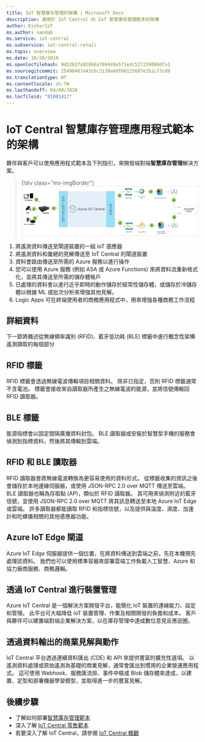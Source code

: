 ```yaml
---
title: IoT 智慧庫存管理的架構 | Microsoft Docs
description: 適用於 IoT Central 的 IoT 智慧庫存管理範本的架構
author: KishorIoT
ms.author: nandab
ms.service: iot-central
ms.subservice: iot-central-retail
ms.topic: overview
ms.date: 10/20/2019
ms.openlocfilehash: 9d52b2fa9289da709449a5f1edc527239800dfa1
ms.sourcegitcommit: 25490467e43cbc3139a0df60125687e2b1c73c09
ms.translationtype: HT
ms.contentlocale: zh-TW
ms.lasthandoff: 04/09/2020
ms.locfileid: "81001417"
---
```

# <a name="architecture-of-iot-central-smart-inventory-management-application-template"></a>IoT Central 智慧庫存管理應用程式範本的架構

夥伴與客戶可以使用應用程式範本及下列指引，來開發端對端**智慧庫存管理**解決方案。

> [!div class="mx-imgBorder"]
> ![智慧庫存管理](./media/concept-smart-inventory-mgmt-architecture/smart-inventory-management-architecture.png)

1. 將遙測資料傳送至閘道裝置的一組 IoT 感應器
2. 將遙測資料和彙總的見解傳送至 IoT Central 的閘道裝置
3. 資料會路由傳送至所需的 Azure 服務以進行操作
4. 您可以使用 Azure 服務 (例如 ASA 或 Azure Functions) 來將資料流重新格式化，並將其傳送至所需的儲存體帳戶 
5. 已處理的資料會以進行近乎即時的動作儲存於經常性儲存體，或儲存於冷儲存體以根據 ML 或批次分析來增強其他見解。 
6. Logic Apps 可在終端使用者的商務應用程式中，用來增強各種商務工作流程

## <a name="details"></a>詳細資料
下一節將概述從無線頻率識別 (RFID)、藍牙低功耗 (BLE) 標籤中進行概念性架構遙測擷取的每個部分

## <a name="rfid-tags"></a>RFID 標籤
RFID 標籤會透過無線電波傳輸項目相關資料。 除非已指定，否則 RFID 標籤通常不含電池。 標籤會接收來自讀取器所產生之無線電波的能源，並將信號傳輸回 RFID 讀取器。

## <a name="ble-tags"></a>BLE 標籤
能源指標會以固定間隔廣播資料封包。 BLE 讀取器或安裝於智慧型手機的服務會偵測到指標資料，然後將其傳輸到雲端。

## <a name="rfid--ble-readers"></a>RFID 和 BLE 讀取器
RFID 讀取器會將無線電波轉換為更容易使用的資料形式。 從標籤收集的資訊之後會儲存於本地邊緣伺服器，或使用 JSON-RPC 2.0 over MQTT 傳送至雲端。
BLE 讀取器也稱為存取點 (AP)，類似於 RFID 讀取器。 其可用來偵測附近的藍牙信號，並使用 JSON-RPC 2.0 over MQTT 將其訊息轉送至本地 Azure IoT Edge 或雲端。
許多讀取器都能讀取 RFID 和指標信號，以及提供與溫度、濕度、加速計和陀螺儀相關的其他感應器功能。

## <a name="azure-iot-edge-gateway"></a>Azure IoT Edge 閘道
Azure IoT Edge 伺服器提供一個位置，在將資料傳送到雲端之前，先在本機預先處理該資料。 我們也可以使用標準容器來部署雲端工作負載人工智慧、Azure 和協力廠商服務、商務邏輯。

## <a name="device-management-with-iot-central"></a>透過 IoT Central 進行裝置管理 
Azure IoT Central 是一個解決方案開發平台，能簡化 IoT 裝置的連線能力、設定和管理。 此平台可大幅降低 IoT 裝置管理、作業及相關開發的負擔和成本。 客戶與夥伴可以建置端對端企業解決方案，以在庫存管理中達成數位意見反應迴圈。

## <a name="business-insights--actions-using-data-egress"></a>透過資料輸出的商業見解與動作 
IoT Central 平台透過連續資料匯出 (CDE) 和 API 來提供豐富的擴充性選項。 以遙測資料處理或原始遙測為基礎的商業見解，通常會匯出到慣用的企業營運應用程式。 這可使用 Webhook、服務匯流排、事件中樞或 Blob 儲存體來達成，以建置、定型和部署機器學習模型，並取得進一步的豐富見解。

## <a name="next-steps"></a>後續步驟
* 了解如何部署[智慧庫存管理範本](./tutorial-iot-central-smart-inventory-management.md)
* 深入了解 [IoT Central 零售範本](./overview-iot-central-retail.md)
* 若要深入了解 IoT Central，請參閱 [IoT Central 概觀](../core/overview-iot-central.md)
